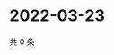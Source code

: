 # 2022-03-23

共 0 条

<!-- BEGIN WEIBO -->
<!-- 最后更新时间 Wed Mar 23 2022 01:13:00 GMT+0800 (China Standard Time) -->

<!-- END WEIBO -->
